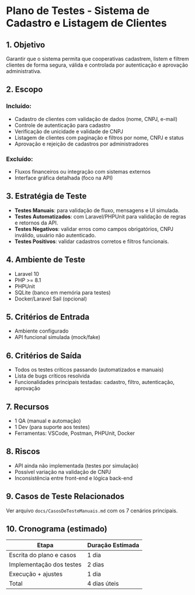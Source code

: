 # Plano de Testes - Sistema de Cadastro e Listagem de Clientes

## 1. Objetivo

Garantir que o sistema permita que cooperativas cadastrem, listem e filtrem clientes de forma segura, válida e controlada por autenticação e aprovação administrativa.

## 2. Escopo

### Incluído:
- Cadastro de clientes com validação de dados (nome, CNPJ, e-mail)
- Controle de autenticação para cadastro
- Verificação de unicidade e validade de CNPJ
- Listagem de clientes com paginação e filtros por nome, CNPJ e status
- Aprovação e rejeição de cadastros por administradores

### Excluído:
- Fluxos financeiros ou integração com sistemas externos
- Interface gráfica detalhada (foco na API)

## 3. Estratégia de Teste

- **Testes Manuais**: para validação de fluxo, mensagens e UI simulada.
- **Testes Automatizados**: com Laravel/PHPUnit para validação de regras e retornos da API.
- **Testes Negativos**: validar erros como campos obrigatórios, CNPJ inválido, usuário não autenticado.
- **Testes Positivos**: validar cadastros corretos e filtros funcionais.

## 4. Ambiente de Teste

- Laravel 10
- PHP >= 8.1
- PHPUnit
- SQLite (banco em memória para testes)
- Docker/Laravel Sail (opcional)

## 5. Critérios de Entrada

- Ambiente configurado
- API funcional simulada (mock/fake)

## 6. Critérios de Saída

- Todos os testes críticos passando (automatizados e manuais)
- Lista de bugs críticos resolvida
- Funcionalidades principais testadas: cadastro, filtro, autenticação, aprovação

## 7. Recursos

- 1 QA (manual e automação)
- 1 Dev (para suporte aos testes)
- Ferramentas: VSCode, Postman, PHPUnit, Docker

## 8. Riscos

- API ainda não implementada (testes por simulação)
- Possível variação na validação de CNPJ
- Inconsistência entre front-end e lógica back-end

## 9. Casos de Teste Relacionados

Ver arquivo `docs/CasosDeTesteManuais.md` com os 7 cenários principais.

## 10. Cronograma (estimado)

| Etapa                     | Duração Estimada |
|--------------------------|------------------|
| Escrita do plano e casos | 1 dia            |
| Implementação dos testes | 2 dias           |
| Execução + ajustes       | 1 dia            |
| Total                    | 4 dias úteis     |
